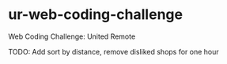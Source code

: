 # ur-web-coding-challenge
Web Coding Challenge: United Remote

TODO: Add sort by distance, remove disliked shops for one hour
